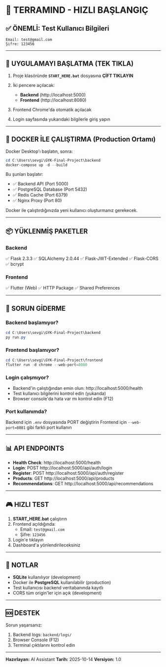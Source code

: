 # 🚀 TERRAMIND - HIZLI BAŞLANGIÇ

## ✅ ÖNEMLİ: Test Kullanıcı Bilgileri

```
Email: test@gmail.com
Şifre: 123456
```

---

## 🎯 UYGULAMAYI BAŞLATMA (TEK TIKLA)

1. Proje klasöründe **`START_HERE.bat`** dosyasına **ÇİFT TIKLAYIN**

2. İki pencere açılacak:
   - **Backend** (http://localhost:5000)
   - **Frontend** (http://localhost:8080)

3. Frontend Chrome'da otomatik açılacak

4. Login sayfasında yukarıdaki bilgilerle giriş yapın

---

## 🐳 DOCKER İLE ÇALIŞTIRMA (Production Ortamı)

Docker Desktop'ı başlatın, sonra:

```powershell
cd C:\Users\sevgi\GYK-Final-Project\backend
docker-compose up -d --build
```

Bu şunları başlatır:
- ✅ Backend API (Port 5000)
- ✅ PostgreSQL Database (Port 5432)
- ✅ Redis Cache (Port 6379)
- ✅ Nginx Proxy (Port 80)

Docker ile çalıştırdığınızda yeni kullanıcı oluşturmanız gerekecek.

---

## 📦 YÜKLENMİŞ PAKETLER

### Backend
✅ Flask 2.3.3
✅ SQLAlchemy 2.0.44
✅ Flask-JWT-Extended
✅ Flask-CORS
✅ bcrypt

### Frontend
✅ Flutter (Web)
✅ HTTP Package
✅ Shared Preferences

---

## 🔧 SORUN GİDERME

### Backend başlamıyor?
```powershell
cd C:\Users\sevgi\GYK-Final-Project\backend
py run.py
```

### Frontend başlamıyor?
```powershell
cd C:\Users\sevgi\GYK-Final-Project\frontend
flutter run -d chrome --web-port=8080
```

### Login çalışmıyor?
- Backend'in çalıştığından emin olun: http://localhost:5000/health
- Test kullanıcı bilgilerini kontrol edin (yukarıda)
- Browser console'da hata var mı kontrol edin (F12)

### Port kullanımda?
Backend için `.env` dosyasında PORT değiştirin
Frontend için `--web-port=8081` gibi farklı port kullanın

---

## 📊 API ENDPOINTS

- **Health Check**: http://localhost:5000/health
- **Login**: POST http://localhost:5000/api/auth/login
- **Register**: POST http://localhost:5000/api/auth/register
- **Products**: GET http://localhost:5000/api/products
- **Recommendations**: GET http://localhost:5000/api/recommendations

---

## 🎮 HIZLI TEST

1. **START_HERE.bat** çalıştırın
2. Frontend açıldığında:
   - Email: `test@gmail.com`
   - Şifre: `123456`
3. Login'e tıklayın
4. Dashboard'a yönlendirileceksiniz

---

## 📝 NOTLAR

- **SQLite** kullanılıyor (development)
- Docker ile **PostgreSQL** kullanılabilir (production)
- Test kullanıcısı backend veritabanında kayıtlı
- CORS tüm origin'ler için açık (development)

---

## 🆘 DESTEK

Sorun yaşarsanız:
1. Backend logs: `backend/logs/`
2. Browser Console (F12)
3. Terminal çıktılarını kontrol edin

---

**Hazırlayan:** AI Assistant
**Tarih:** 2025-10-14
**Versiyon:** 1.0


